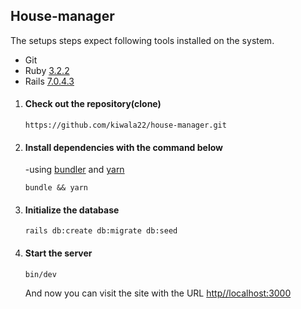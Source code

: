## House-manager  
The setups steps expect following tools installed on the system.

 - Git
 - Ruby [3.2.2](https://www.ruby-lang.org/en/news/2023/03/30/ruby-3-2-2-released/)
 - Rails [7.0.4.3](https://rubygems.org/gems/rails/versions/7.0.4.3)

1. #### Check out the repository(clone)

       https://github.com/kiwala22/house-manager.git

2. #### Install dependencies with the command below
	-using [bundler](https://bundler.io/guides/getting_started.html) and [yarn](https://github.com/yarnpkg/yarn)

       bundle && yarn

4. #### Initialize  the database
       rails db:create db:migrate db:seed
         
 4. #### Start the server
        bin/dev
       And now you can visit the site with the URL [http//localhost:3000](http//localhost:3000)
